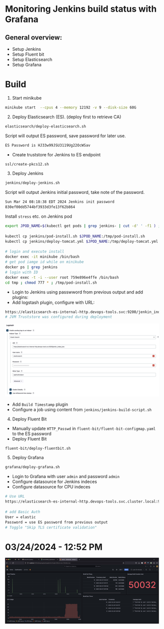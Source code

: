 # Monitoring Jenkins build status with Grafana

## General overview:
- Setup Jenkins
- Setup Fluent bit
- Setup Elasticsearch
- Setup Grafana

# Build
1. Start minikube
```bash
minikube start  --cpus 4 --memory 12192 -v 9 --disk-size 60G
```
2. Deploy Elasticsearch (ES). (deploy first to retrieve CA)
```bash
elasticsearch/deploy-elasticsearch.sh
```
Script will output ES password, save password for later use.
```bash
ES Password is HJ33w99JSU3119Ug22OcWSav
```
- Create truststore for Jenkins to ES endpoint
```bash
ssl/create-pkcs12.sh
```

3. Deploy Jenkins
```bash
jenkins/deploy-jenkins.sh
```
Script will output Jenkins initial password, take note of the password.
```bash
Sun Mar 24 08:18:38 EDT 2024 Jenkins init password
830ef00dd5744bf3933d3fe13f62b864
```
Install `stress` etc. on Jenkins pod
```bash
export JPOD_NAME=$(kubectl get pods | grep jenkins- | cut -d' ' -f1 ) ; echo $JPOD_NAME

kubectl cp jenkins/pod-install.sh $JPOD_NAME:/tmp/pod-install.sh
kubectl cp jenkins/deploy-tomcat.yml $JPOD_NAME:/tmp/deploy-tomcat.yml

# login and execute install 
docker exec -it minikube /bin/bash
# get pod iamge id while on minikube 
docker ps | grep jenkins
# login with ID
docker exec -t -i --user root 759e896e4ffe /bin/bash
cd tmp ; chmod 777 * ; /tmp/pod-install.sh
```
- Login to Jenkins using passwword from previous output and add plugins:
- Add logstash plugin, configure with URL:
```BASH
https://elasticsearch-es-internal-http.devops-tools.svc:9200/jenkin_index/_doc
# JVM Truststore was configured during deployment 
```
![Logstasch Jenkins Configure](jenkins/configure-logstash.jpeg)

- Add `Build Timestamp` plugin
- Configure a job using content from `jenkins/jenkins-build-script.sh`
4. Deploy Fluent Bit
- Manually update `HTTP_Passwd` in `fluent-bit/fluent-bit-configmap.yaml` to the ES password
- Deploy Fluent Bit
```bash
fluent-bit/deploy-fluentbit.sh
```
5. Deploy Grafana
```bash
grafana/deploy-grafana.sh
```
- Login to Grafana with user `admin` and password `admin`
- Configure datasource for Jenkins indeces
- Configure datasource for CPU indeces
```bash
# Use URL
https://elasticsearch-es-internal-http.devops-tools.svc.cluster.local:9200

# add Basic Auth
User = elastic
Password = use ES password from previous output
# Toggle "Skip TLS certificate validation"
```

# 03/24/2024 - 12:52 PM
![Grafana](grafana/Grafana-03-24-2024-v1.jpg)
